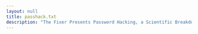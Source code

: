 ```yaml
---
layout: null
title: passhack.txt
description: "The Fixer Presents Password Hacking, a Scientific Breakdown of the Free Press"
---
```

